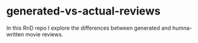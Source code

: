 # generated-vs-actual-reviews
In this RnD repo I explore the differences between generated and humna-written movie reviews. 
